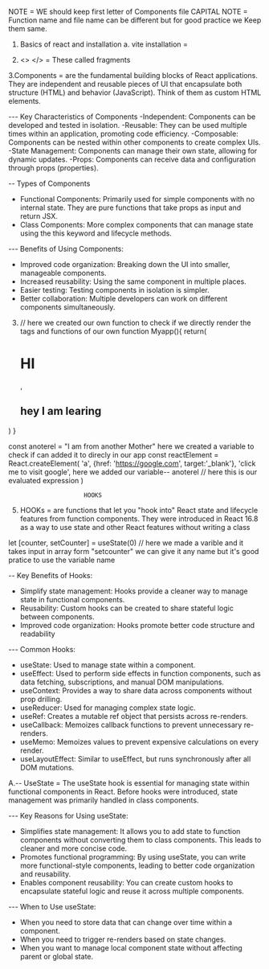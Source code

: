 NOTE = WE should keep first letter  of Components file CAPITAL 
NOTE = Function name and file name can be different but for good practice we Keep them same.


1. Basics of react and installation 
a. vite  installation =  


2. <> </> =  These  called fragments 

3.Components = are the fundamental building blocks of React applications. They are independent and reusable pieces of UI that encapsulate both structure (HTML) and behavior (JavaScript). Think of them as custom HTML elements.

--- Key Characteristics of Components
-Independent: Components can be developed and tested in isolation.
-Reusable: They can be used multiple times within an application, promoting code efficiency.
-Composable: Components can be nested within other components to create complex UIs.
-State Management: Components can manage their own state, allowing for dynamic updates.
-Props: Components can receive data and configuration through props (properties).

-- Types of Components
- Functional Components: Primarily used for simple components with no internal state. They are pure functions that take props as input and return JSX.
- Class Components: More complex components that can manage state using the this keyword and lifecycle methods.

--- Benefits of Using Components:
- Improved code organization: Breaking down the UI into smaller, manageable components.
- Increased reusability: Using the same component in multiple places.
- Easier testing: Testing components in isolation is simpler.
- Better collaboration: Multiple developers can work on different components simultaneously.

3.  // here we created our own function to check if we directly render the tags and functions of our own
function Myapp(){
  return(
    <h1>HI </h1>,
      <h2> hey I am learing</h2>
  )
}

const anoterel = "I am from another Mother"  here we created a variable   to check if can added it to direcly in our app
const reactElement = React.createElement(
    'a',
    {href: 'https://google.com', target:'_blank'},
    'click me to visit google',
  here we added our  variable--  anoterel // here this is our evaluated expression 
)


                         HOOKS 

5. HOOKs = are functions that let you "hook into" React state and lifecycle features from function components. They were introduced in React 16.8 as a way to use state and other React features without writing a class

 let [counter, setCounter] = useState(0)  // here we made a varible and it takes input in array form "setcounter" we can give it any name but it's good pratice to use the variable name 
 
-- Key Benefits of Hooks:
- Simplify state management: Hooks provide a cleaner way to manage state in functional components.   
- Reusability: Custom hooks can be created to share stateful logic between components.   
- Improved code organization: Hooks promote better code structure and readability

--- Common Hooks:
- useState: Used to manage state within a component.   
- useEffect: Used to perform side effects in function components, such as data fetching, subscriptions, and manual DOM manipulations.   
- useContext: Provides a way to share data across components without prop drilling.   
- useReducer: Used for managing complex state logic.   
- useRef: Creates a mutable ref object that persists across re-renders.   
- useCallback: Memoizes callback functions to prevent unnecessary re-renders.   
- useMemo: Memoizes values to prevent expensive calculations on every render.   
- useLayoutEffect: Similar to useEffect, but runs synchronously after all DOM mutations.    

A.--  UseState = The useState hook is essential for managing state within functional components in React. Before hooks were introduced, state management was primarily handled in class components.  

--- Key Reasons for Using useState:
- Simplifies state management: It allows you to add state to function components without converting them to class components. This leads to cleaner and more concise code.   
- Promotes functional programming: By using useState, you can write more functional-style components, leading to better code organization and reusability.
- Enables component reusability: You can create custom hooks to encapsulate stateful logic and reuse it across multiple components.   

--- When to Use useState:
- When you need to store data that can change over time within a component.
- When you need to trigger re-renders based on state changes.   
- When you want to manage local component state without affecting parent or global state.
